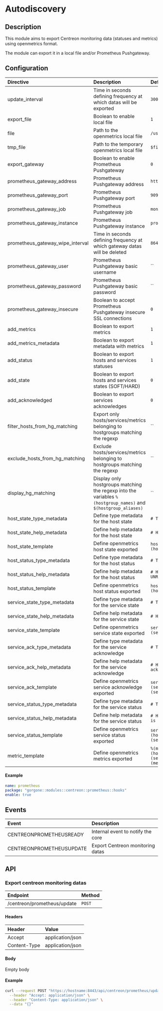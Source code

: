 # Autodiscovery

## Description

This module aims to export Centreon monitoring data (statuses and metrics) using openmetrics format.

The module can export it in a local file and/or Prometheus Pushgateway.

## Configuration

| Directive                           | Description                                                                                                    | Default value                                                                                                            |
|:------------------------------------|:---------------------------------------------------------------------------------------------------------------|:-------------------------------------------------------------------------------------------------------------------------|
| update\_interval                    | Time in seconds defining frequency at which datas will be exported                                             | `300`                                                                                                                    |
| export\_file                        | Boolean to enable local file                                                                                   | `1`                                                                                                                      |
| file                                | Path to the openmetrics local file                                                                             | `/usr/share/centreon/www/exporters/prometheus`                                                                           |
| tmp\_file                           | Path to the temporary openmetrics local file                                                                   | `$file . '.tmp'`                                                                                                         |
| export\_gateway                     | Boolean to enable Prometheus Pushgateway                                                                       | `0`                                                                                                                      |
| prometheus\_gateway\_address        | Prometheus Pushgateway address                                                                                 | `http://localhost`                                                                                                       |
| prometheus\_gateway\_port           | Prometheus Pushgateway port                                                                                    | `9091`                                                                                                                   |
| prometheus\_gateway\_job            | Prometheus Pushgateway job                                                                                     | `monitoring`                                                                                                             |
| prometheus\_gateway\_instance       | Prometheus Pushgateway instance                                                                                | `production`                                                                                                             |
| prometheus\_gateway\_wipe\_interval | Time in seconds defining frequency at which gateway datas will be deleted                                      | `86400`                                                                                                                  |
| prometheus\_gateway\_user           | Prometheus Pushgateway basic username                                                                          | ``                                                                                                                       |
| prometheus\_gateway\_password       | Prometheus Pushgateway basic password                                                                          | ``                                                                                                                       |
| prometheus\_gateway\_insecure       | Boolean to accept Prometheus Pushgateway insecure SSL connections                                              | `0`                                                                                                                      |
| add\_metrics                        | Boolean to export metrics                                                                                      | `1`                                                                                                                      |
| add\_metrics_metadata               | Boolean to export metadata with metrics                                                                        | `1`                                                                                                                      |
| add\_status                         | Boolean to export hosts and services statuses                                                                  | `1`                                                                                                                      |
| add\_state                          | Boolean to export hosts and services states (SOFT/HARD)                                                        | `0`                                                                                                                      |
| add\_acknowledged                   | Boolean to export services acknowledges                                                                        | `0`                                                                                                                      |
| filter\_hosts\_from\_hg\_matching   | Export only hosts/services/metrics belonging to hostgroups matching the regexp                                 | ``                                                                                                                       |
| exclude\_hosts\_from\_hg\_matching  | Exclude hosts/services/metrics belonging to hostgroups matching the regexp                                     | ``                                                                                                                       |
| display\_hg\_matching               | Display only hostgroups matching the regexp into the variables `%(hostgroup_names)` and `$(hostgroup_aliases)` | ``                                                                                                                       |
| host\_state\_type\_metadata         | Define type metadata for the host state                                                                        | `# TYPE host_state gauge`                                                                                                |
| host\_state\_help\_metadata         | Define help metadata for the host state                                                                        | `# HELP host_state 0 is SOFT, 1 is HARD`                                                                                 |
| host\_state\_template               | Define openmetrics host state exported                                                                         | `host_state{host='%(host_name)'} %(host_state)`                                                                          |
| host\_status\_type\_metadata        | Define type metadata for the host status                                                                       | `# TYPE host_status gauge`                                                                                               |
| host\_status\_help\_metadata        | Define help metadata for the host status                                                                       | `# HELP host_status 0 is UP, 1 is DOWN, 2 is UNREACHABLE, 4 is PENDING`                                                  |
| host\_status\_template              | Define openmetrics host status exported                                                                        | `host_status{host="%(host_name)"} %(host_status)`                                                                        |
| service\_state\_type\_metadata      | Define type metadata for the service state                                                                     | `# TYPE service_state gauge`                                                                                             |
| service\_state\_help\_metadata      | Define help metadata for the service state                                                                     | `# HELP service_state 0 is SOFT, 1 is HARD`                                                                              |
| service\_state\_template            | Define openmetrics service state exported                                                                      | `service_state{host="%(host_name)",service="%(service_description)"} %(service_state)`                                   |
| service\_ack\_type\_metadata        | Define type metadata for the service acknowledge                                                               | `# TYPE service_ack gauge`                                                                                               |
| service\_ack\_help\_metadata        | Define help metadata for the service acknowledge                                                               | `# HELP service_ack 0 is unacknowledged, 1 is acknowledged`                                                              |
| service\_ack\_template              | Define openmetrics service acknowledge exported                                                                | `service_ack{host="%(host_name)",service="%(service_description)"} %(service_acknowledged)`                              |
| service\_status_type\_metadata      | Define type metadata for the service status                                                                    | `# TYPE service_status gauge`                                                                                            |
| service\_status_help\_metadata      | Define help metadata for the service status                                                                    | `# HELP service_status is OK, 1 is WARNING, 2 is CRITICAL, 3 is UNKNOWN, 4 is PENDING`                                   |
| service\_status\_template           | Define openmetrics service status exported                                                                     | `service_status{host="%(host_name)",service="%(service_description)"} %(service_status)`                                 |
| metric\_template                    | Define openmetrics metrics exported                                                                            | `%(metric_name){host="%(host_name)",service="%(service_description)",dimensions="%(metric_dimensions)"} %(metric_value)` |

#### Example

```yaml
name: prometheus
package: "gorgone::modules::centreon::prometheus::hooks"
enable: true
```

## Events

| Event                   | Description                                     |
|:------------------------|:------------------------------------------------|
| CENTREONPROMETHEUSREADY | Internal event to notify the core               |
| CENTREONPROMETHEUSUPDATE| Export Centreon monitoring datas                |

## API

### Export centreon monitoring datas

| Endpoint                    | Method |
|:----------------------------|:-------|
| /centreon/prometheus/update | `POST` |

#### Headers

| Header       | Value            |
|:-------------|:-----------------|
| Accept       | application/json |
| Content-Type | application/json |

#### Body

Empty body

#### Example

```bash
curl --request POST "https://hostname:8443/api/centreon/prometheus/update" \
  --header "Accept: application/json" \
  --header "Content-Type: application/json" \
  --data "{}"
```
